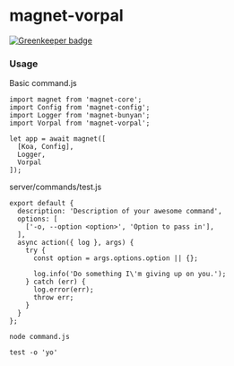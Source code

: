 magnet-vorpal
===========

[![Greenkeeper badge](https://badges.greenkeeper.io/Magnetjs/magnet-vorpal.svg)](https://greenkeeper.io/)

### Usage
Basic
command.js
```
import magnet from 'magnet-core';
import Config from 'magnet-config';
import Logger from 'magnet-bunyan';
import Vorpal from 'magnet-vorpal';

let app = await magnet([
  [Koa, Config],
  Logger,
  Vorpal
]);
```
server/commands/test.js
```
export default {
  description: 'Description of your awesome command',
  options: [
    ['-o, --option <option>', 'Option to pass in'],
  ],
  async action({ log }, args) {
    try {
      const option = args.options.option || {};

      log.info('Do something I\'m giving up on you.');
    } catch (err) {
      log.error(err);
      throw err;
    }
  }
};
```
`node command.js`

`test -o 'yo'`
